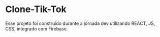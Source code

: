 # Clone-Tik-Tok
Esse projeto foi construído durante a jornada dev utilizando REACT, JS, CSS, integrado com Firebase.
